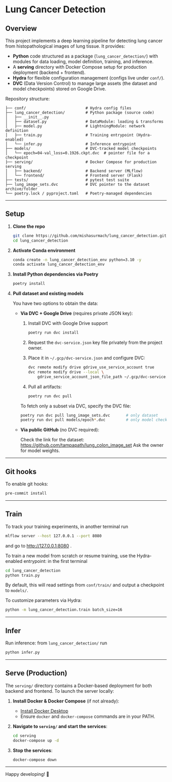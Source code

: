 # Lung Cancer Detection

## Overview

This project implements a deep learning pipeline for detecting lung cancer from
histopathological images of lung tissue. It provides:

- **Python** code structured as a package (`lung_cancer_detection/`) with
  modules for data loading, model definition, training, and inference.
- A **serving** directory with Docker Compose setup for production deployment
  (backend + frontend).
- **Hydra** for flexible configuration management (configs live under `conf/`).
- **DVC** (Data Version Control) to manage large assets (the dataset and model
  checkpoints) stored on Google Drive.

Repository structure:

```
├── conf/                          # Hydra config files
├── lung_cancer_detection/         # Python package (source code)
│   ├── __init__.py
│   ├── dataset.py                 # DataModule: loading & transforms
│   ├── model.py                   # LightningModule: network definition
│   ├── train.py                   # Training entrypoint (Hydra-enabled)
│   └── infer.py                   # Inference entrypoint
├── models/                        # DVC-tracked model checkpoints
│   └── epoch=04-val_loss=0.1926.ckpt.dvc  # pointer file for a checkpoint
├── serving/                       # Docker Compose for production serving
│   ├── backend/                   # Backend server (MLflow)
│   └── frontend/                  # Frontend server (Flask)
├── tests/                         # pytest test suite
├── lung_image_sets.dvc            # DVC pointer to the dataset archive/folder
└── poetry.lock / pyproject.toml   # Poetry-managed dependencies
```

---

## Setup

1. **Clone the repo**

   ```bash
   git clone https://github.com/mishasurmach/lung_cancer_detection.git
   cd lung_cancer_detection
   ```

2. **Activate Conda environment**

   ```bash
   conda create -n lung_cancer_detection_env python=3.10 -y
   conda activate lung_cancer_detection_env
   ```

3. **Install Python dependencies via Poetry**

   ```bash
   poetry install
   ```

4. **Pull dataset and existing models**

   You have two options to obtain the data:

   - **Via DVC + Google Drive** (requires private JSON key):

     1. Install DVC with Google Drive support

        ```bash
        poetry run dvc install
        ```

     2. Request the `dvc-service.json` key file privately from the project
        owner.
     3. Place it in `~/.gcp/dvc-service.json` and configure DVC:

        ```bash
        dvc remote modify drive gdrive_use_service_account true
        dvc remote modify drive --local \
            gdrive_service_account_json_file_path ~/.gcp/dvc-service.json
        ```

     4. Pull all artifacts:

        ```bash
        poetry run dvc pull
        ```

     To fetch only a subset via DVC, specify the DVC file:

     ```bash
     poetry run dvc pull lung_image_sets.dvc       # only dataset
     poetry run dvc pull models/epoch*.dvc         # only model checkpoints
     ```

   - **Via public GitHub** (no DVC required):

     Check the link for the dataset:
     https://github.com/tampapath/lung_colon_image_set Ask the owner for model
     weights.

---

## Git hooks

To enable git hooks:

```bash
pre-commit install
```

---

## Train

To track your training experiments, in another terminal run

```bash
mlflow server --host 127.0.0.1 --port 8080
```

and go to http://127.0.0.1:8080 .

To train a new model from scratch or resume training, use the Hydra-enabled
entrypoint: in the first terminal

```bash
cd lung_cancer_detection
python train.py
```

By default, this will read settings from `conf/train/` and output a checkpoint
to `models/`.

To customize parameters via Hydra:

```bash
python -m lung_cancer_detection.train batch_size=16
```

---

## Infer

Run inference: from `lung_cancer_detection/` run

```bash
python infer.py
```

---

## Serve (Production)

The `serving/` directory contains a Docker-based deployment for both backend and
frontend. To launch the server locally:

1. **Install Docker & Docker Compose** (if not already):

   - [Install Docker Desktop](https://www.docker.com/products/docker-desktop)
   - Ensure `docker` and `docker-compose` commands are in your PATH.

2. **Navigate to `serving/` and start the services**:

   ```bash
   cd serving
   docker-compose up -d
   ```

3. **Stop the services**:

   ```bash
   docker-compose down
   ```

---

Happy developing! 🚀
